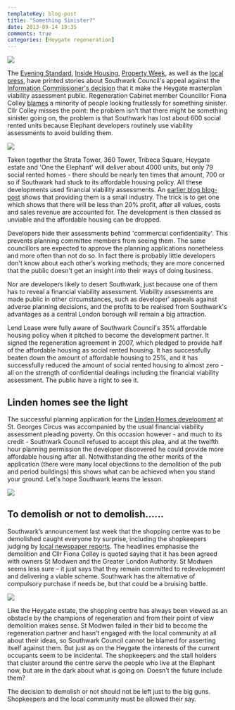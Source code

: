 ```yaml
---
templateKey: blog-post
title: "Something Sinister?"
date: 2013-09-14 19:35
comments: true
categories: [Heygate regeneration] 
---
```

![](http://crappistmartin.github.io/images/Heygate_classified.jpg)

The [Evening Standard](http://www.standard.co.uk/news/london/southwark-in-tribunal-fight-to-keep-15bn-heygate-estate-deal-secret-8808759.html), [Inside Housing](http://www.insidehousing.co.uk/development/council-to-refuse-demands-about-heygate-estate/6528392.article), [Property Week](http://www.propertyweek.com/news/southwark-council-takes-legal-action-to-protect-lend-lease-heygate-agreement/5059836.article), as well as the [local press](http://www.southlondonpress.co.uk/news.cfm?id=29041&headline=Heygate%20estate%20deal%20%E2%80%98secrecy%E2%80%99%20is%20attacked), have printed stories about Southwark Council's appeal against the [Information Commissioner's decision](/2013-07-24-heygate-figures-must-b-be-revealed-information-commissioner/) that it make the Heygate masterplan viability assessment public. Regeneration Cabinet member Councillor Fiona Colley [blames](http://www.insidehousing.co.uk/development/council-to-refuse-demands-about-heygate-estate/6528392.article) a minority of people looking fruitlessly for something sinister.  
Cllr Colley misses the point: the problem isn’t that there might be something sinister going on, the problem is that Southwark has lost about 600 social rented units because Elephant developers routinely use viability assessments to avoid building them.

![](http://www.london-se1.co.uk/news/imageuploads/1358323753_46.233.70.67.jpg)

Taken together the Strata Tower, 360 Tower, Tribeca Square, Heygate estate and 'One the Elephant' will deliver about 4000 units, but only 79 social rented homes  - there should be nearly  ten times that amount, 700 or so if Southwark had stuck to its affordable housing policy.  All these developments used financial viability assessments.  An [earlier blog blog-post](/2013-07-30-how-to-avoid-providing-affordable-housing-a-guide-for-developers/) shows that providing them is a small industry.  The trick is to get one which shows that there will be less than 20% profit, after all values, costs and sales revenue are accounted for. The development is then classed as unviable and the affordable housing can be dropped.  

Developers hide their assessments behind 'commercial confidentiality'.  This prevents planning committee members from seeing them.  The same councillors are expected to approve the planning applications nonetheless and more often than not do so.  In fact there is probably little developers don't know about each other’s working methods; they are more concerned that the public doesn't get an insight into their ways of doing business.  

Nor are developers likely to desert Southwark, just because one of them has to reveal a financial viability assessment. Viability assessments are made public in other circumstances, such as developer’ appeals against adverse planning decisions, and the profits to be realised from Southwark's advantages as a central London borough will remain a big attraction.  

Lend Lease were fully aware of Southwark Council's 35% affordable housing policy when it pitched to become the development partner. It signed the regeneration agreement in 2007, which pledged to provide half of the affordable housing as social rented housing. It has successfully beaten down the amount of affordable housing to 25%, and it has successfully reduced the amount of social rented housing to almost zero - all on the strength of confidential dealings including the financial viability assessment.  The public have a right to see it. 

## Linden homes see the light
The successful planning application for the [Linden Homes development](http://www.london-se1.co.uk/news/view/7066) at St. Georges Circus was accompanied by the usual financial viability assessment pleading poverty. On this occasion however - and much to its credit - Southwark Council refused to accept this plea, and at the twelfth hour planning permission the developer discovered he could provide more affordable housing after all. Notwithstanding the other merits of the application (there were many local objections to the demolition of the pub and period buildings) this shows what can be achieved when you stand your ground. Let's hope Southwark learns the lesson. 

![](http://www.london-se1.co.uk/news/imageuploads/1378318437_80.177.117.97.jpg)

## To demolish or not to demolish……
Southwark’s announcement last week that the shopping centre was to be demolished caught everyone by surprise, including the shopkeepers judging by [local newspaper reports](http://www.southwarknews.co.uk/00,news,26548,185,00.htm). The headlines emphasise the demolition and Cllr Fiona Colley is quoted saying that it has been agreed with owners St Modwen and the Greater London Authority.  St Modwen seems less sure – it just says that they remain committed to redevelopment and delivering a viable scheme.  Southwark has the alternative of compulsory purchase if needs be, but that could be a bruising battle.

![](http://www.london-se1.co.uk/news/imageuploads/1305725970_80.177.117.97.jpg)

Like the Heygate estate, the shopping centre has always been viewed as an obstacle by the champions of regeneration and from their point of view demolition makes sense.  St Modwen failed in their bid to become the regeneration partner and hasn’t engaged with the local community at all about their ideas, so Southwark Council cannot be blamed for asserting itself against them.  But just as on the Heygate the interests of the current occupants seem to be incidental.  The shopkeepers and the stall holders that cluster around the centre serve the people who live at the Elephant now, but are in the dark about what is going on.  Doesn’t the future include them?

The decision to demolish or not should not be left just to the big guns. Shopkeepers and the local community must be allowed their say. 
